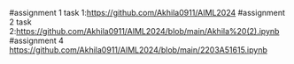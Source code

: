 #assignment 1 task 1:https://github.com/Akhila0911/AIML2024
#assignment 2 task 2:https://github.com/Akhila0911/AIML2024/blob/main/Akhila%20(2).ipynb
#assignment 4 https://github.com/Akhila0911/AIML2024/blob/main/2203A51615.ipynb
